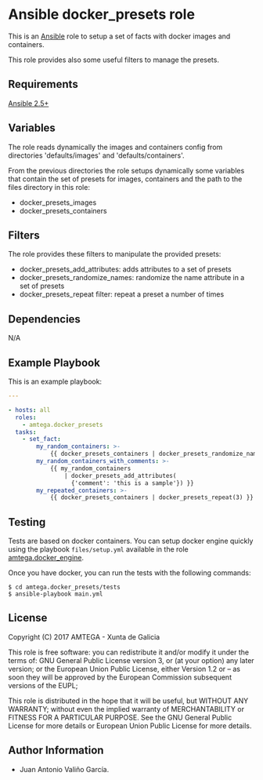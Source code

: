 # Ansible docker_presets role

This is an [Ansible](http://www.ansible.com) role to setup a set of facts with docker images and containers.

This role provides also some useful filters to manage the presets.

## Requirements

[Ansible 2.5+](http://docs.ansible.com/ansible/latest/intro_installation.html)

## Variables

The role reads dynamically the images and containers config from directories 'defaults/images' and 'defaults/containers'.

From the previous directories the role setups dynamically some variables that contain the set of presets for images, containers and the path to the files directory in this role:

- docker_presets_images
- docker_presets_containers

## Filters

The role provides these filters to manipulate the provided presets:

- docker_presets_add_attributes: adds attributes to a set of presets
- docker_presets_randomize_names: randomize the name attribute in a set of presets
- docker_presets_repeat filter: repeat a preset a number of times

## Dependencies

N/A

## Example Playbook

This is an example playbook:

```yaml
---

- hosts: all
  roles:
    - amtega.docker_presets
  tasks:
    - set_fact:
        my_random_containers: >-
            {{ docker_presets_containers | docker_presets_randomize_names }}
        my_random_containers_with_comments: >-
            {{ my_random_containers
                | docker_presets_add_attributes(
                  {'comment': 'this is a sample'}) }}
        my_repeated_containers: >-
            {{ docker_presets_containers | docker_presets_repeat(3) }}
```

## Testing

Tests are based on docker containers. You can setup docker engine quickly using the playbook `files/setup.yml` available in the role [amtega.docker_engine](https://galaxy.ansible.com/amtega/docker_engine).

Once you have docker, you can run the tests with the following commands:

```shell
$ cd amtega.docker_presets/tests
$ ansible-playbook main.yml
```

## License

Copyright (C) 2017 AMTEGA - Xunta de Galicia

This role is free software: you can redistribute it and/or modify
it under the terms of:
GNU General Public License version 3, or (at your option) any later version;
or the European Union Public License, either Version 1.2 or – as soon
they will be approved by the European Commission ­subsequent versions of
the EUPL;

This role is distributed in the hope that it will be useful,
but WITHOUT ANY WARRANTY; without even the implied warranty of
MERCHANTABILITY or FITNESS FOR A PARTICULAR PURPOSE.  See the
GNU General Public License for more details or European Union Public License for more details.

## Author Information

- Juan Antonio Valiño García.

